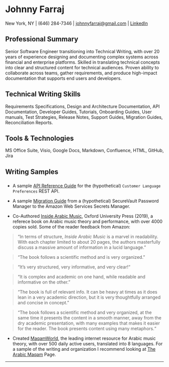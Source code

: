 # Johnny Farraj
New York, NY  |  (646) 284-7346  |  johnnyfarraj@gmail.com  | [LinkedIn](https://linkedin.com/in/johnny-farraj-7b377612/)

## Professional Summary
Senior Software Engineer transitioning into Technical Writing, with over 20 years of experience designing and documenting complex systems across financial and enterprise platforms. Skilled in translating technical concepts into clear and structured content for technical audiences. Proven ability to collaborate across teams, gather requirements, and produce high-impact documentation that supports end users and developers.

## Technical Writing Skills
Requirements Specifications, Design and Architecture Documentation, API Documentation, Developer Guides, Tutorials, Onboarding Guides, User manuals, Test Strategies, Release Notes, Support Guides, Migration Guides, Reconciliation Reports.

## Tools & Technologies
MS Office Suite, Visio, Google Docs, Markdown, Confluence, HTML, GitHub, Jira

## Writing Samples

### 
* A sample [API Reference Guide](https://docs.google.com/document/d/1RM4tDuAbpbB9qwTceVQ9_0Yru0MBCt2IvA1bbftN0ug/edit?usp=sharing) for the (hypothetical) `Customer Language Preferences` REST API. 

* A sample [Migration Guide](https://docs.google.com/document/d/1pbAR2nj7Di6YjB-8aJv4HZNMzRTq6qq83U2F8wvN8wg/edit?usp=sharing) from a (hypothetical) SecureVault Password Manager to the Amazon Web Services Secrets Manager.

* Co-Authored [Inside Arabic Music](https://www.amazon.com/Inside-Arabic-Music-Performance-Century/dp/0190658363), Oxford University Press (2019), a referece book on Arabic music theory and performance, with over 4000 copies sold. Some of the reader feedback from Amazon:

> “In terms of structure, _Inside Arabic Music_ is a marvel in readability. With each chapter limited to about 20 pages, the authors masterfully discuss a massive amount of information in a lucid language.”

> “The book follows a scientific method and is very organized.”

> “It’s very structured, very informative, and very clear!“

> “It is complex and academic on one hand, while readable and informative on the other.”

> “The book is full of relevant info. It can be heavy at times as it does lean in a very academic direction, but it is very thoughtfully arranged and concise in concept.”

> “The book follows a scientific method and very organized, at the same time it presents the content in a smooth manner, away from the dry academic presentation, with many examples that makes it easier for the reader. The book presents content using many metaphors.“

* Created [MaqamWorld](http://maqamworld.com), the leading internet resource for Arabic music theory, with over 500 daily active users, translated into 8 languages. For a sample of the writing and organization I recommend looking at [The Arabic Maqam](https://maqamworld.com/en/maqam.php) Page.
***

